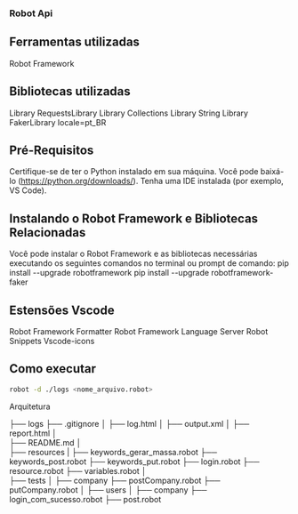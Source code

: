 ### Robot Api ###

## Ferramentas utilizadas ##
Robot Framework

## Bibliotecas utilizadas ##
Library     RequestsLibrary
Library     Collections
Library     String
Library     FakerLibrary    locale=pt_BR  

## Pré-Requisitos ##
Certifique-se de ter o Python instalado em sua máquina. Você pode baixá-lo (https://python.org/downloads/).
Tenha uma IDE instalada (por exemplo, VS Code).

## Instalando o Robot Framework e Bibliotecas Relacionadas ##
Você pode instalar o Robot Framework e as bibliotecas necessárias executando os seguintes comandos no terminal ou prompt de comando:
pip install --upgrade robotframework
pip install --upgrade robotframework-faker

## Estensões Vscode ##
Robot Framework Formatter 
Robot Framework Language Server
Robot Snippets
Vscode-icons

## Como executar ##
```bash
robot -d ./logs <nome_arquivo.robot>
```

Arquitetura

├── logs
    ├── .gitignore
│   ├── log.html
│   ├── output.xml
│   ├── report.html
│   
├── README.md
│   
├── resources
|   ├── keywords_gerar_massa.robot
    ├── keywords_post.robot
    ├── keywords_put.robot
    ├── login.robot
    ├── resource.robot
    ├── variables.robot
│   
├── tests
│   ├── company
        ├── postCompany.robot
        ├── putCompany.robot
│
├── users
│   ├── company
        ├── login_com_sucesso.robot
        ├── post.robot

